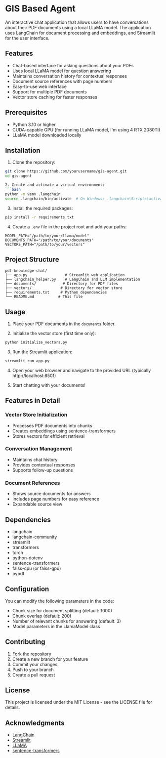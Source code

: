 # GIS Based Agent

An interactive chat application that allows users to have conversations about their PDF documents using a local LLaMA model. The application uses LangChain for document processing and embeddings, and Streamlit for the user interface.

## Features

- Chat-based interface for asking questions about your PDFs
- Uses local LLaMA model for question answering
- Maintains conversation history for contextual responses
- Document source references with page numbers
- Easy-to-use web interface
- Support for multiple PDF documents
- Vector store caching for faster responses

## Prerequisites

- Python 3.10 or higher
- CUDA-capable GPU (for running LLaMA model, I'm using 4 RTX 2080TI)
- LLaMA model downloaded locally

## Installation

1. Clone the repository:
```bash
git clone https://github.com/yourusername/gis-agent.git
cd gis-agent

2. Create and activate a virtual environment:
```bash
python -m venv .langchain
source .langchain/bin/activate  # On Windows: .langchain\Scripts\activate
```

3. Install the required packages:
```bash
pip install -r requirements.txt
```

4. Create a `.env` file in the project root and add your paths:
```env
MODEL_PATH="/path/to/your/llama/model"
DOCUMENTS_PATH="/path/to/your/documents"
VECTORS_PATH="/path/to/your/vectors"
```

## Project Structure

```
pdf-knowledge-chat/
├── app.py                 # Streamlit web application
├── langchain_helper.py    # LangChain and LLM implementation
├── documents/            # Directory for PDF files
├── vectors/             # Directory for vector store
├── requirements.txt     # Python dependencies
└── README.md           # This file
```

## Usage

1. Place your PDF documents in the `documents` folder.

2. Initialize the vector store (first time only):
```bash
python initialize_vectors.py
```

3. Run the Streamlit application:
```bash
streamlit run app.py
```

4. Open your web browser and navigate to the provided URL (typically http://localhost:8501)

5. Start chatting with your documents!

## Features in Detail

### Vector Store Initialization
- Processes PDF documents into chunks
- Creates embeddings using sentence-transformers
- Stores vectors for efficient retrieval

### Conversation Management
- Maintains chat history
- Provides contextual responses
- Supports follow-up questions

### Document References
- Shows source documents for answers
- Includes page numbers for easy reference
- Expandable source view

## Dependencies

- langchain
- langchain-community
- streamlit
- transformers
- torch
- python-dotenv
- sentence-transformers
- faiss-cpu (or faiss-gpu)
- pypdf

## Configuration

You can modify the following parameters in the code:

- Chunk size for document splitting (default: 1000)
- Chunk overlap (default: 200)
- Number of relevant chunks for answering (default: 3)
- Model parameters in the LlamaModel class

## Contributing

1. Fork the repository
2. Create a new branch for your feature
3. Commit your changes
4. Push to your branch
5. Create a pull request

## License

This project is licensed under the MIT License - see the LICENSE file for details.

## Acknowledgments

- [LangChain](https://github.com/hwchase17/langchain)
- [Streamlit](https://streamlit.io/)
- [LLaMA](https://github.com/facebookresearch/llama)
- [sentence-transformers](https://github.com/UKPLab/sentence-transformers)